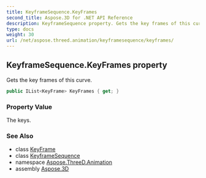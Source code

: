 ```yaml
---
title: KeyframeSequence.KeyFrames
second_title: Aspose.3D for .NET API Reference
description: KeyframeSequence property. Gets the key frames of this curve
type: docs
weight: 30
url: /net/aspose.threed.animation/keyframesequence/keyframes/
---
```

## KeyframeSequence.KeyFrames property

Gets the key frames of this curve.

```csharp
public IList<KeyFrame> KeyFrames { get; }
```

### Property Value

The keys.

### See Also

* class [KeyFrame](../../keyframe/)
* class [KeyframeSequence](../)
* namespace [Aspose.ThreeD.Animation](../../keyframesequence/)
* assembly [Aspose.3D](../../../)


